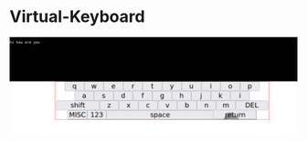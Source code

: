 # Virtual-Keyboard
![alt text](https://github.com/Akshatkumar4433/Virtual-Keyboard/blob/master/keyboard.png?raw=true)
